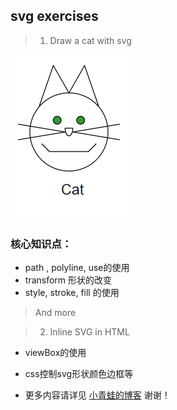 ## svg exercises

> 1. Draw a cat with svg

![cat](/results/01.draw_cat.png)

### 核心知识点：

* path , polyline, use的使用
* transform 形状的改变
* style, stroke, fill 的使用

> And more

> 2. Inline SVG in HTML

* viewBox的使用
* css控制svg形状颜色边框等



* 更多内容请详见 [小青蛙的博客](http://blog.sina.com.cn/riversfrog "小青蛙的博客") 谢谢！
